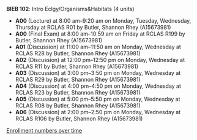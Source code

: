 **BIEB 102**: Intro Eclgy/Organisms&Habitats (4 units)

- **A00** (Lecture) at 8:00 am–9:20 am on Monday, Tuesday, Wednesday, Thursday at RCLAS R01 by Butler, Shannon Rhey (A15673981)
- **A00** (Final Exam) at 8:00 am–10:59 am on Friday at RCLAS R199 by Butler, Shannon Rhey (A15673981)
- **A01** (Discussion) at 11:00 am–11:50 am on Monday, Wednesday at RCLAS R28 by Butler, Shannon Rhey (A15673981)
- **A02** (Discussion) at 12:00 pm–12:50 pm on Monday, Wednesday at RCLAS R11 by Butler, Shannon Rhey (A15673981)
- **A03** (Discussion) at 3:00 pm–3:50 pm on Monday, Wednesday at RCLAS R29 by Butler, Shannon Rhey (A15673981)
- **A04** (Discussion) at 4:00 pm–4:50 pm on Monday, Wednesday at RCLAS R23 by Butler, Shannon Rhey (A15673981)
- **A05** (Discussion) at 5:00 pm–5:50 pm on Monday, Wednesday at RCLAS R08 by Butler, Shannon Rhey (A15673981)
- **A06** (Discussion) at 2:00 pm–2:50 pm on Monday, Wednesday at RCLAS R106 by Butler, Shannon Rhey (A15673981)

[Enrollment numbers over time](./BIEB102.tsv)
